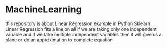 # MachineLearning
this repository is about Linear Regression example in Python Sklearn .
Linear Regression fits a line on all if we are taking only one independent
variable and if we take multiple independent variables then it will give us
a plane or do an approximation to complete equation 
